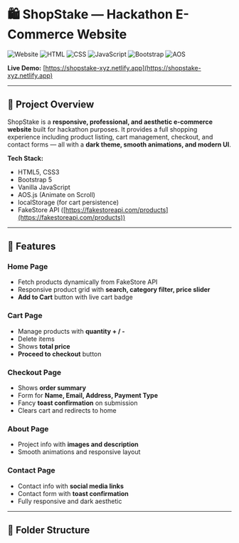 # 🛍️ ShopStake — Hackathon E-Commerce Website

![Website](https://img.shields.io/badge/Website-Live-success)
![HTML](https://img.shields.io/badge/HTML5-orange)
![CSS](https://img.shields.io/badge/CSS3-blue)
![JavaScript](https://img.shields.io/badge/JavaScript-yellow)
![Bootstrap](https://img.shields.io/badge/Bootstrap-5.3.2-purple)
![AOS](https://img.shields.io/badge/AOS-Animations-lightgrey)

**Live Demo:** [https://shopstake-xyz.netlify.app](https://shopstake-xyz.netlify.app)  

---

## 🔹 Project Overview
ShopStake is a **responsive, professional, and aesthetic e-commerce website** built for hackathon purposes. It provides a full shopping experience including product listing, cart management, checkout, and contact forms — all with a **dark theme, smooth animations, and modern UI**.

**Tech Stack:**  
- HTML5, CSS3  
- Bootstrap 5  
- Vanilla JavaScript  
- AOS.js (Animate on Scroll)  
- localStorage (for cart persistence)  
- FakeStore API ([https://fakestoreapi.com/products](https://fakestoreapi.com/products))  

---

## 🔹 Features

### Home Page
- Fetch products dynamically from FakeStore API  
- Responsive product grid with **search, category filter, price slider**  
- **Add to Cart** button with live cart badge  

### Cart Page
- Manage products with **quantity + / -**  
- Delete items  
- Shows **total price**  
- **Proceed to checkout** button  

### Checkout Page
- Shows **order summary**  
- Form for **Name, Email, Address, Payment Type**  
- Fancy **toast confirmation** on submission  
- Clears cart and redirects to home  

### About Page
- Project info with **images and description**  
- Smooth animations and responsive layout  

### Contact Page
- Contact info with **social media links**  
- Contact form with **toast confirmation**  
- Fully responsive and dark aesthetic  

---

## 🔹 Folder Structure
